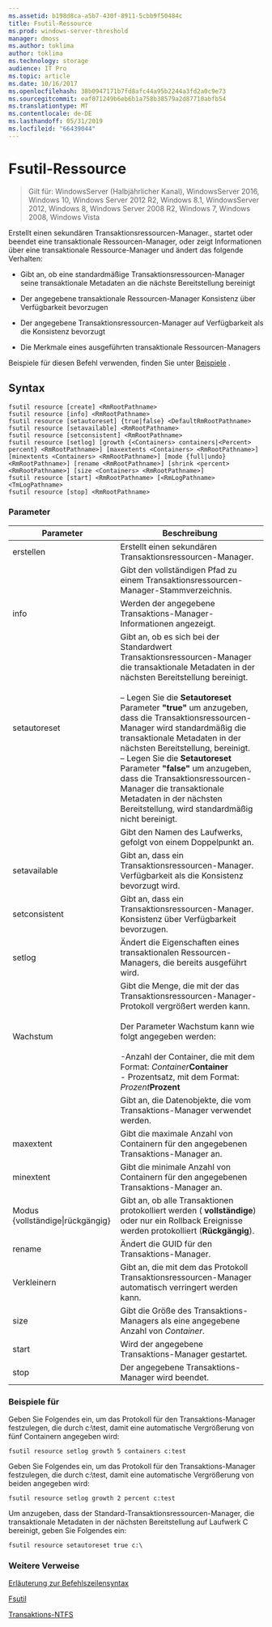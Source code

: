 ```yaml
---
ms.assetid: b198d8ca-a5b7-430f-8911-5cbb9f50484c
title: Fsutil-Ressource
ms.prod: windows-server-threshold
manager: dmoss
ms.author: toklima
author: toklima
ms.technology: storage
audience: IT Pro
ms.topic: article
ms.date: 10/16/2017
ms.openlocfilehash: 38b0947171b7fd8afc44a95b2244a3fd2a0c9e73
ms.sourcegitcommit: eaf071249b6eb6b1a758b38579a2d87710abfb54
ms.translationtype: MT
ms.contentlocale: de-DE
ms.lasthandoff: 05/31/2019
ms.locfileid: "66439044"
---
```

# <a name="fsutil-resource"></a>Fsutil-Ressource
>Gilt für: WindowsServer (Halbjährlicher Kanal), WindowsServer 2016, Windows 10, Windows Server 2012 R2, Windows 8.1, WindowsServer 2012, Windows 8, Windows Server 2008 R2, Windows 7, Windows 2008, Windows Vista

Erstellt einen sekundären Transaktionsressourcen-Manager., startet oder beendet eine transaktionale Ressourcen-Manager, oder zeigt Informationen über eine transaktionale Ressource-Manager und ändert das folgende Verhalten:

-   Gibt an, ob eine standardmäßige Transaktionsressourcen-Manager seine transaktionale Metadaten an die nächste Bereitstellung bereinigt

-   Der angegebene transaktionale Ressourcen-Manager Konsistenz über Verfügbarkeit bevorzugen

-   Der angegebene Transaktionsressourcen-Manager auf Verfügbarkeit als die Konsistenz bevorzugt

-   Die Merkmale eines ausgeführten transaktionale Ressourcen-Managers

Beispiele für diesen Befehl verwenden, finden Sie unter [Beispiele](#BKMK_examples) .

## <a name="syntax"></a>Syntax

```
fsutil resource [create] <RmRootPathname>
fsutil resource [info] <RmRootPathname>
fsutil resource [setautoreset] {true|false} <DefaultRmRootPathname>
fsutil resource [setavailable] <RmRootPathname>
fsutil resource [setconsistent] <RmRootPathname>
fsutil resource [setlog] [growth {<Containers> containers|<Percent> percent} <RmRootPathname>] [maxextents <Containers> <RmRootPathname>] [minextents <Containers> <RmRootPathname>] [mode {full|undo} <RmRootPathname>] [rename <RmRootPathname>] [shrink <percent> <RmRootPathname>] [size <Containers> <RmRootPathname>]
fsutil resource [start] <RmRootPathname> [<RmLogPathname> <TmLogPathname>
fsutil resource [stop] <RmRootPathname>
```

### <a name="parameters"></a>Parameter

|        Parameter        |                                                                                                                                                                                                                                        Beschreibung                                                                                                                                                                                                                                         |
|-------------------------|--------------------------------------------------------------------------------------------------------------------------------------------------------------------------------------------------------------------------------------------------------------------------------------------------------------------------------------------------------------------------------------------------------------------------------------------------------------------------------------------|
|         erstellen          |                                                                                                                                                                                                                    Erstellt einen sekundären Transaktionsressourcen-Manager.                                                                                                                                                                                                                     |
|    <RmRootPathname>     |                                                                                                                                                                                                        Gibt den vollständigen Pfad zu einem Transaktionsressourcen-Manager-Stammverzeichnis.                                                                                                                                                                                                         |
|          info           |                                                                                                                                                                                                            Werden der angegebene Transaktions-Manager-Informationen angezeigt.                                                                                                                                                                                                            |
|      setautoreset       | Gibt an, ob es sich bei der Standardwert Transaktionsressourcen-Manager die transaktionale Metadaten in der nächsten Bereitstellung bereinigt.<br /><br />– Legen Sie die **Setautoreset** Parameter **"true"** um anzugeben, dass die Transaktionsressourcen-Manager wird standardmäßig die transaktionale Metadaten in der nächsten Bereitstellung, bereinigt.<br />– Legen Sie die **Setautoreset** Parameter **"false"** um anzugeben, dass die Transaktionsressourcen-Manager die transaktionale Metadaten in der nächsten Bereitstellung, wird standardmäßig nicht bereinigt. |
| <DefaultRmRootPathname> |                                                                                                                                                                                                                       Gibt den Namen des Laufwerks, gefolgt von einem Doppelpunkt an.                                                                                                                                                                                                                        |
|      setavailable       |                                                                                                                                                                                                 Gibt an, dass ein Transaktionsressourcen-Manager. Verfügbarkeit als die Konsistenz bevorzugt wird.                                                                                                                                                                                                 |
|      setconsistent      |                                                                                                                                                                                                 Gibt an, dass ein Transaktionsressourcen-Manager. Konsistenz über Verfügbarkeit bevorzugen.                                                                                                                                                                                                 |
|         setlog          |                                                                                                                                                                                                  Ändert die Eigenschaften eines transaktionalen Ressourcen-Managers, die bereits ausgeführt wird.                                                                                                                                                                                                  |
|         Wachstum          |                                                                                                  Gibt die Menge, die mit der das Transaktionsressourcen-Manager-Protokoll vergrößert werden kann.<br /><br />Der Parameter Wachstum kann wie folgt angegeben werden:<br /><br />-Anzahl der Container, die mit dem Format: *Container***Container**<br />-   Prozentsatz, mit dem Format: *Prozent***Prozent**                                                                                                   |
|      <containers>       |                                                                                                                                                                                                      Gibt an, die Datenobjekte, die vom Transaktions-Manager verwendet werden.                                                                                                                                                                                                       |
|        maxextent        |                                                                                                                                                                                                Gibt die maximale Anzahl von Containern für den angegebenen Transaktions-Manager an.                                                                                                                                                                                                |
|        minextent        |                                                                                                                                                                                                Gibt die minimale Anzahl von Containern für den angegebenen Transaktions-Manager an.                                                                                                                                                                                                |
|  Modus {vollständige&#124;rückgängig}  |                                                                                                                                                                                        Gibt an, ob alle Transaktionen protokolliert werden ( **vollständige**) oder nur ein Rollback Ereignisse werden protokolliert (**Rückgängig**).                                                                                                                                                                                         |
|         rename          |                                                                                                                                                                                                                  Ändert die GUID für den Transaktions-Manager.                                                                                                                                                                                                                  |
|         Verkleinern          |                                                                                                                                                                                              Gibt an, die mit dem das Protokoll Transaktionsressourcen-Manager automatisch verringert werden kann.                                                                                                                                                                                              |
|          size           |                                                                                                                                                                                              Gibt die Größe des Transaktions-Managers als eine angegebene Anzahl von *Container*.                                                                                                                                                                                               |
|          start          |                                                                                                                                                                                                                    Wird der angegebene Transaktions-Manager gestartet.                                                                                                                                                                                                                    |
|          stop           |                                                                                                                                                                                                                    Der angegebene Transaktions-Manager wird beendet.                                                                                                                                                                                                                     |

### <a name="BKMK_examples"></a>Beispiele für
Geben Sie Folgendes ein, um das Protokoll für den Transaktions-Manager festzulegen, die durch c:\test, damit eine automatische Vergrößerung von fünf Containern angegeben wird:

```
fsutil resource setlog growth 5 containers c:test
```

Geben Sie Folgendes ein, um das Protokoll für den Transaktions-Manager festzulegen, die durch c:\test, damit eine automatische Vergrößerung von beiden angegeben wird:

```
fsutil resource setlog growth 2 percent c:test
```

Um anzugeben, dass der Standard-Transaktionsressourcen-Manager, die transaktionale Metadaten in der nächsten Bereitstellung auf Laufwerk C bereinigt, geben Sie Folgendes ein:

```
fsutil resource setautoreset true c:\  
```

### <a name="additional-references"></a>Weitere Verweise
[Erläuterung zur Befehlszeilensyntax](Command-Line-Syntax-Key.md)

[Fsutil](Fsutil.md)

[Transaktions-NTFS](https://go.microsoft.com/fwlink/?LinkID=165402)


